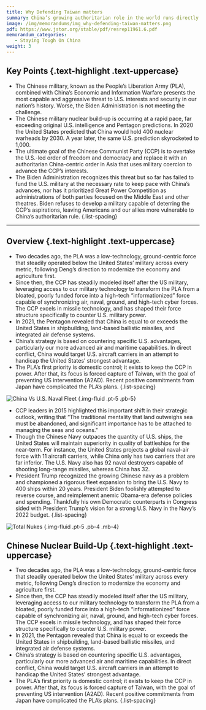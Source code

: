 ```yaml
---
title: Why Defending Taiwan matters
summary: China’s growing authoritarian role in the world runs directly counter to U.S. interests and our security— their dangerous ambition to rule the world as they see fit is a direct threat to U.S. security, our interests, and the interest of freedom in the world. Taking over Taiwan would be a crucial first step in the CCP’s long-term plan and endanger the United States immensely.
image: /img/memorandums/img_why-defending-taiwan-matters.png
pdf: https://www.jstor.org/stable/pdf/resrep11961.6.pdf
memorandum_categories:
   - Staying Tough On China
weight: 3
---
```



## Key Points {.text-highlight .text-uppercase}

- The Chinese military, known as the People’s Liberation Army (PLA), combined with China’s Economic and Information Warfare presents the most capable and aggressive threat to U.S. interests and security in our nation’s history. Worse, the Biden Administration is not meeting the challenge.
- The Chinese military nuclear build-up is occurring at a rapid pace, far exceeding original U.S. intelligence and Pentagon predictions. In 2020 the United States predicted that China would hold 400 nuclear warheads by 2030. A year later, the same U.S. prediction skyrocketed to 1,000.
- The ultimate goal of the Chinese Communist Party (CCP) is to overtake the U.S.-led order of freedom and democracy and replace it with an authoritarian China-centric order in Asia that uses military coercion to advance the CCP’s interests.
- The Biden Administration recognizes this threat but so far has failed to fund the U.S. military at the necessary rate to keep pace with China’s advances, nor has it prioritized Great Power Competition as administrations of both parties focused on the Middle East and other theatres. Biden refuses to develop a military capable of deterring the CCP’s aspirations, leaving Americans and our allies more vulnerable to China’s authoritarian rule.
{.list-spacing}

---

## Overview {.text-highlight .text-uppercase}

- Two decades ago, the PLA was a low-technology, ground-centric force that steadily operated below the United States’ military across every metric, following Deng’s direction to modernize the economy and agriculture first.
- Since then, the CCP has steadily modeled itself after the US military, leveraging access to our military technology to transform the PLA from a bloated, poorly funded force into a high-tech “informationized” force capable of synchronizing air, naval, ground, and high-tech cyber forces. The CCP excels in missile technology, and has shaped their force structure specifically to counter U.S. military power.
- In 2021, the Pentagon revealed that China is equal to or exceeds the United States in shipbuilding, land-based ballistic missiles, and integrated air defense systems.
- China’s strategy is based on countering specific U.S. advantages, particularly our more advanced air and maritime capabilities. In direct conflict, China would target U.S. aircraft carriers in an attempt to handicap the United States’ strongest advantage.
- The PLA’s first priority is domestic control; it exists to keep the CCP in power. After that, its focus is forced capture of Taiwan, with the goal of preventing US intervention (A2AD). Recent positive commitments from Japan have complicated the PLA’s plans.
{.list-spacing}

![China Vs U.S. Naval Fleet](/img/chinese-vs-us-naval-fleet.png)
{.img-fluid .pt-5 .pb-5}

- CCP leaders in 2015 highlighted this important shift in their strategic outlook, writing that “The traditional mentality that land outweighs sea must be abandoned, and significant importance has to be attached to managing the seas and oceans."
-  Though the Chinese Navy outpaces the quantity of U.S. ships, the United States will maintain superiority in quality of battleships for the near-term. For instance, the United States projects a global naval-air force with 11 aircraft carriers, while China only has two carriers that are far inferior. The U.S. Navy also has 92 naval destroyers capable of shooting long-range missiles, whereas China has 32.
- President Trump recognized the growing Chinese navy as a problem and championed a rigorous fleet expansion to bring the U.S. Navy to 400 ships within 20 years. President Biden foolishly attempted to reverse course, and reimplement anemic Obama-era defense policies and spending. Thankfully his own Democratic counterparts in Congress sided with President Trump’s vision for a strong U.S. Navy in the Navy’s 2022 budget.
{.list-spacing}

![Total Nukes](/img/total_nukes.png)
{.img-fluid .pt-5 .pb-4 .mb-4}

## Chinese Nuclear Build-Up {.text-highlight .text-uppercase}

- Two decades ago, the PLA was a low-technology, ground-centric force that steadily operated below the United States’ military across every metric, following Deng’s direction to modernize the economy and agriculture first.
- Since then, the CCP has steadily modeled itself after the US military, leveraging access to our military technology to transform the PLA from a bloated, poorly funded force into a high-tech “informationized” force capable of synchronizing air, naval, ground, and high-tech cyber forces. The CCP excels in missile technology, and has shaped their force structure specifically to counter U.S. military power.
- In 2021, the Pentagon revealed that China is equal to or exceeds the United States in shipbuilding, land-based ballistic missiles, and integrated air defense systems.
- China’s strategy is based on countering specific U.S. advantages, particularly our more advanced air and maritime capabilities. In direct conflict, China would target U.S. aircraft carriers in an attempt to handicap the United States’ strongest advantage.
- The PLA’s first priority is domestic control; it exists to keep the CCP in power. After that, its focus is forced capture of Taiwan, with the goal of preventing US intervention (A2AD). Recent positive commitments from Japan have complicated the PLA’s plans.
{.list-spacing}